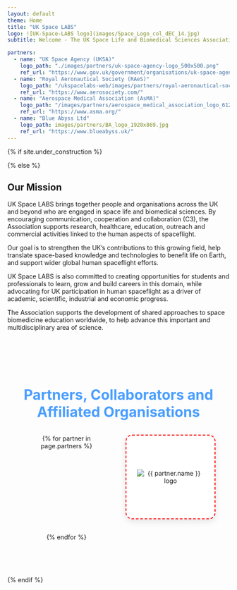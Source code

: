 ```yaml
---
layout: default
theme: Home
title: "UK Space LABS"
logo: ![UK-Space-LABS logo](images/Space_Logo_col_dEC_14.jpg)
subtitle: Welcome - The UK Space Life and Biomedical Sciences Association

partners:
  - name: "UK Space Agency (UKSA)"
    logo_path: "./images/partners/uk-space-agency-logo_500x500.png"
    ref_url: "https://www.gov.uk/government/organisations/uk-space-agency"
  - name: "Royal Aeronautical Society (RAeS)"  
    logo_path: "/ukspacelabs-web/images/partners/royal-aeronautical-society-logo-300x300.jpg"
    ref_url: "https://www.aerosociety.com/"
  - name: "Aerospace Medical Association (AsMA)"
    logo_path: "/images/partners/aerospace_medical_association_logo_612x612.jpg"
    ref_url: "https://www.asma.org/"
  - name: "Blue Abyss Ltd"
    logo_path: images/partners/BA_logo_1920x869.jpg
    ref_url: "https://www.blueabyss.uk/"
---
```


<!-- under_construction parameter set to 'true' in the _config.yaml -->
{% if site.under_construction %}
<!-- Maintenance mode is handled in the main_page layout -->
{% else %}

<section class="about-section" id="about">
  <h2>Our Mission</h2>
  
  <p>UK Space LABS brings together people and organisations across the UK and beyond who are engaged in space life and biomedical sciences. By encouraging communication, cooperation and collaboration (C3), the Association supports research, healthcare, education, outreach and commercial activities linked to the human aspects of spaceflight.</p>
  
  <p>Our goal is to strengthen the UK’s contributions to this growing field, help translate space-based knowledge and technologies to benefit life on Earth, and support wider global human spaceflight efforts.</p>
  
  <p>UK Space LABS is also committed to creating opportunities for students and professionals to learn, grow and build careers in this domain, while advocating for UK participation in human spaceflight as a driver of academic, scientific, industrial and economic progress.</p>
  
  <p>The Association supports the development of shared approaches to space biomedicine education worldwide, to help advance this important and multidisciplinary area of science.</p>
</section>

<!-- Partners Section -->
    
<!--
<section class="partners-section">
  <h2>Partners, Collaborators and Affiliated Organisations</h2>
    <div class="partners-grid">
        <div class="partner-item">
          <a href="https://www.gov.uk/government/organisations/uk-space-agency" target="_blank" class="partner-logo">
              UKSA
          </a>
        <div class="partner-name">UK Space Agency</div>
      </div>
                
  <div class="partner-item">
        <a href="https://www.aerosociety.com/" target="_blank" class="partner-logo">
              RAeS
        </a>
      <div class="partner-name">Royal Aeronautical Society</div>
  </div>
                
  <div class="partner-item">
        <a href="https://www.asma.org/" target="_blank" class="partner-logo">
            AsMA
        </a>
      <div class="partner-name">Aerospace Medical Association</div>
  </div>
                
  <div class="partner-item">
      <a href="https://www.blueabyss.uk/" target="_blank" class="partner-logo">
          Blue Abyss
      </a>
   <div class="partner-name">Blue Abyss Ltd</div>
  </div>
  </div>
</section>
-->

<!-- <section class="partners-section">
  <h2>Partners, Collaborators and Affiliated Organisations</h2>
  <div class="partners-grid">
    {% for partner in page.partners %}
    <div class="partner-item">
      <a href="{{ partner.ref_url }}" target="_blank" class="partner-logo-link">
        <div class="partner-logo-container">
          <img src="{{ partner.logo_path | relative_url }}" alt="{{ partner.name }} logo" class="partner-logo-img">
        </div>
      </a>
    </div>
    {% endfor %}
  </div>
</section>
-->

<section class="partners-section">
  <h2>Partners, Collaborators and Affiliated Organisations</h2>
  <div class="partners-grid">
    {% for partner in page.partners %}
    <div class="partner-item">
      <a href="{{ partner.ref_url }}" target="_blank" class="partner-logo-link">
        <div class="partner-logo-container">
          <img src="{{ partner.logo_path }}" 
               alt="{{ partner.name }} logo" 
               class="partner-logo-img"
               onerror="this.style.display='none'; this.nextElementSibling.style.display='block';">
          <div class="partner-fallback" style="display:none;">{{ partner.name }}</div>
        </div>
      </a>
    </div>
    {% endfor %}
  </div>
</section>

<!--<section class="content-section" id="mission">
  <h2>Our Partners</h2>
  
  <div class="mission-grid">
    <div class="mission-item">
      <div class="mission-icon">
        <i class="fa fa-users" aria-hidden="true"></i>
      </div>
      <h3>Collaboration</h3>
      <p>Building bridges between UK organisations and international partners in space life sciences and biomedical research.</p>
    </div>
    
    <div class="mission-item">
      <div class="mission-icon">
        <i class="fa fa-graduation-cap" aria-hidden="true"></i>
      </div>
      <h3>Education</h3>
      <p>Creating educational and career opportunities for students and professionals interested in space biomedicine.</p>
    </div>
    
    <div class="mission-item">
      <div class="mission-icon">
        <i class="fa fa-rocket" aria-hidden="true"></i>
      </div>
      <h3>Innovation</h3>
      <p>Promoting UK involvement in human spaceflight and advancing space science applications for terrestrial needs.</p>
    </div>
  </div>
</section>-->

<!-- <section class="team-section" id="team">
  <h2>Our Team</h2>
  
  {% if site.chair %}
  <div class="team-category">
    <h3>Chair</h3>
    <div class="team-grid">
      {% for member in site.chair %}
      <div class="team-member">
        <h4>{{ member.name }}</h4>
        <p class="member-role">{{ member.role }}</p>
        <p class="member-affiliate">{{ member.affiliate }}</p>
        {% if member.social_handler %}
        <p class="member-social">{{ member.social_handler }}</p>
        {% endif %}
      </div>
      {% endfor %}
    </div>
  </div>
  {% endif %}
  
  {% if site.co-ordinators %}
  <div class="team-category">
    <h3>Co-ordinators</h3>
    <div class="team-grid">
      {% for member in site.co-ordinators %}
      <div class="team-member">
        <h4>{{ member.name }}</h4>
        <p class="member-role">{{ member.role }}</p>
        <p class="member-affiliate">{{ member.affiliate }}</p>
        {% if member.social_handler %}
        <p class="member-social">{{ member.social_handler }}</p>
        {% endif %}
      </div>
      {% endfor %}
    </div>
  </div>
  {% endif %}
  
  {% if site.web_development %}
  <div class="team-category">
    <h3>Web Development</h3>
    <div class="team-grid">
      {% for member in site.web_development %}
      <div class="team-member">
        <h4>{{ member.name }}</h4>
        <p class="member-role">{{ member.role }}</p>
        <p class="member-affiliate">{{ member.affiliate }}</p>
        {% if member.social_handler %}
        <p class="member-social">{{ member.social_handler }}</p>
        {% endif %}
      </div>
      {% endfor %}
    </div>
  </div>
  {% endif %}
</section> -->

{% endif %}

<style>
/* Research Grid */
.research-grid {
  display: grid;
  grid-template-columns: repeat(auto-fit, minmax(300px, 1fr));
  gap: 2rem;
  margin-top: 2rem;
}

.research-item {
  background: rgba(255, 255, 255, 0.05);
  padding: 2rem;
  border-radius: 15px;
  text-align: center;
  border: 1px solid rgba(255, 255, 255, 0.1);
  transition: all 0.3s ease;
}

.research-item:hover {
  background: rgba(255, 255, 255, 0.1);
  transform: translateY(-5px);
  box-shadow: 0 10px 30px rgba(74, 158, 255, 0.2);
}

.research-icon {
  width: 60px;
  height: 60px;
  background: linear-gradient(45deg, #4a9eff, #00d4ff);
  border-radius: 50%;
  display: flex;
  align-items: center;
  justify-content: center;
  margin: 0 auto 1rem;
  font-size: 1.5rem;
  color: white;
}

.research-item h3 {
  color: #4a9eff;
  margin-bottom: 1rem;
  font-size: 1.2rem;
}

.research-item p {
  color: #e6f3ff;
  font-size: 0.95rem;
  line-height: 1.5;
}

/* Training Grid */
.training-grid {
  display: grid;
  grid-template-columns: repeat(auto-fit, minmax(300px, 1fr));
  gap: 2rem;
  margin: 2rem 0;
}

.training-item {
  background: rgba(255, 255, 255, 0.05);
  border-radius: 15px;
  overflow: hidden;
  border: 1px solid rgba(255, 255, 255, 0.1);
  transition: all 0.3s ease;
}

.training-item:hover {
  transform: translateY(-5px);
  box-shadow: 0 15px 40px rgba(74, 158, 255, 0.3);
}

.training-header {
  background: linear-gradient(45deg, #4a9eff, #00d4ff);
  padding: 1.5rem;
  display: flex;
  justify-content: space-between;
  align-items: center;
}

.training-header h3 {
  color: white;
  margin: 0;
  font-size: 1.2rem;
}

.training-level {
  background: rgba(255, 255, 255, 0.2);
  padding: 0.3rem 0.8rem;
  border-radius: 15px;
  font-size: 0.8rem;
  color: white;
  font-weight: 600;
}

.training-details {
  padding: 1.5rem;
}

.training-details p {
  color: #e6f3ff;
  margin-bottom: 1rem;
  line-height: 1.6;
}

.training-cta {
  text-align: center;
  margin-top: 3rem;
  padding: 2rem;
  background: rgba(74, 158, 255, 0.1);
  border-radius: 15px;
  border: 1px solid rgba(74, 158, 255, 0.3);
}

.training-cta h3 {
  color: #4a9eff;
  margin-bottom: 1rem;
  font-size: 1.5rem;
}

.cta-button {
  display: inline-block;
  background: linear-gradient(45deg, #4a9eff, #00d4ff);
  color: white;
  padding: 1rem 2rem;
  border-radius: 25px;
  text-decoration: none;
  font-weight: 600;
  margin-top: 1rem;
  transition: all 0.3s ease;
}

.cta-button:hover {
  transform: translateY(-2px);
  box-shadow: 0 10px 30px rgba(74, 158, 255, 0.4);
  color: white;
  text-decoration: none;
}

/* Events Grid */
.events-grid {
  display: grid;
  grid-template-columns: repeat(auto-fit, minmax(350px, 1fr));
  gap: 2rem;
  margin-top: 2rem;
}

.event-item {
  background: rgba(255, 255, 255, 0.05);
  padding: 2rem;
  border-radius: 15px;
  border: 1px solid rgba(255, 255, 255, 0.1);
  display: flex;
  gap: 1.5rem;
  align-items: center;
  transition: all 0.3s ease;
}

.event-item:hover {
  background: rgba(255, 255, 255, 0.1);
  transform: translateY(-5px);
}

.event-date {
  background: linear-gradient(45deg, #4a9eff, #00d4ff);
  padding: 1rem;
  border-radius: 10px;
  text-align: center;
  min-width: 80px;
}

.event-date .month {
  display: block;
  color: white;
  font-size: 0.9rem;
  font-weight: 600;
}

.event-date .day {
  display: block;
  color: white;
  font-size: 1.5rem;
  font-weight: bold;
}

.event-details h3 {
  color: #4a9eff;
  margin-bottom: 0.5rem;
  font-size: 1.2rem;
}

.event-details p {
  color: #e6f3ff;
  margin-bottom: 0.5rem;
  font-size: 0.95rem;
}

.event-type {
  background: rgba(74, 158, 255, 0.2);
  color: #4a9eff;
  padding: 0.3rem 0.8rem;
  border-radius: 12px;
  font-size: 0.8rem;
  font-weight: 600;
}

/* Partner descriptions */
/*.partner-description {
  font-size: 0.9rem;
  color: #b0c4de;
  margin-top: 0.5rem;
  line-height: 1.4;
}

.partners-section {
  margin: 3rem 0;
  text-align: center;
}

.partners-grid {
  display: grid;
  grid-template-columns: repeat(auto-fit, minmax(200px, 1fr));
  gap: 2rem;
  margin-top: 2rem;
  max-width: 1000px;
  margin-left: auto;
  margin-right: auto;
}

.partner-item {
  transition: all 0.3s ease;
}

.partner-logo-link {
  display: block;
  text-decoration: none;
  width: 100%;
  height: 100%;
}

.partner-logo-container {
  background: rgba(255, 255, 255, 0.95);
  border-radius: 15px;
  padding: 1.5rem;
  height: 120px;
  display: flex;
  align-items: center;
  justify-content: center;
  transition: all 0.3s ease;
  border: 2px solid rgba(74, 158, 255, 0.2);
  box-shadow: 0 5px 15px rgba(0, 0, 0, 0.1);
}

.partner-logo-container:hover {
  transform: translateY(-5px);
  box-shadow: 0 15px 30px rgba(74, 158, 255, 0.3);
  border-color: rgba(74, 158, 255, 0.5);
  background: rgba(255, 255, 255, 1);
}

.partner-logo-img {
  max-width: 100%;
  max-height: 100%;
  width: auto;
  height: auto;
  object-fit: contain;
  transition: all 0.3s ease;
}

.partner-logo-link:hover .partner-logo-img {
  transform: scale(1.05);
}*/

.partners-section {
  margin: 3rem 0;
  text-align: center;
  background: rgba(255, 255, 255, 0.02);
  padding: 2rem;
  border-radius: 15px;
}

.partners-section h2 {
  color: #4a9eff;
  margin-bottom: 2rem;
  font-size: 2rem;
}

.partners-grid {
  display: grid;
  grid-template-columns: repeat(auto-fit, minmax(200px, 1fr));
  gap: 2rem;
  margin-top: 2rem;
  max-width: 1200px;
  margin-left: auto;
  margin-right: auto;
}

.partner-item {
  transition: all 0.3s ease;
}

.partner-logo-link {
  display: block;
  text-decoration: none;
  width: 100%;
  height: 100%;
}

.partner-logo-container {
  background: rgba(255, 255, 255, 0.95);
  border-radius: 15px;
  padding: 1.5rem;
  height: 140px;
  display: flex;
  align-items: center;
  justify-content: center;
  transition: all 0.3s ease;
  border: 2px solid rgba(74, 158, 255, 0.2);
  box-shadow: 0 5px 15px rgba(0, 0, 0, 0.1);
  position: relative;
}

.partner-logo-container:hover {
  transform: translateY(-5px);
  box-shadow: 0 15px 30px rgba(74, 158, 255, 0.3);
  border-color: rgba(74, 158, 255, 0.5);
  background: rgba(255, 255, 255, 1);
}

.partner-logo-img {
  max-width: 100%;
  max-height: 100%;
  width: auto;
  height: auto;
  object-fit: contain;
  transition: all 0.3s ease;
}

.partner-logo-link:hover .partner-logo-img {
  transform: scale(1.05);
}

.partner-fallback {
  color: #4a9eff;
  font-weight: 600;
  text-align: center;
  padding: 1rem;
}

/* Debug mode - temporarily add this to see if containers are rendering */
.partner-logo-container {
  border: 2px dashed #ff0000 !important; /* Remove this after testing */
}

/* Responsive adjustments */
@media (max-width: 768px) {
  .partners-grid {
    grid-template-columns: repeat(auto-fit, minmax(150px, 1fr));
    gap: 1.5rem;
  }
  
  .partner-logo-container {
    height: 120px;
    padding: 1rem;
  }
}

@media (max-width: 480px) {
  .partners-grid {
    grid-template-columns: repeat(2, 1fr);
    gap: 1rem;
  }
  
  .partner-logo-container {
    height: 100px;
    padding: 0.8rem;
  }
}

/* Responsive adjustments */
@media (max-width: 768px) {
  .partners-grid {
    grid-template-columns: repeat(auto-fit, minmax(150px, 1fr));
    gap: 1.5rem;
  }
  
  .partner-logo-container {
    height: 100px;
    padding: 1rem;
  }
}

@media (max-width: 480px) {
  .partners-grid {
    grid-template-columns: repeat(2, 1fr);
    gap: 1rem;
  }
  
  .partner-logo-container {
    height: 80px;
    padding: 0.8rem;
  }
}

/* Responsive adjustments */
@media (max-width: 768px) {
  .research-grid,
  .training-grid {
    grid-template-columns: 1fr;
    gap: 1.5rem;
  }
  
  .events-grid {
    grid-template-columns: 1fr;
  }
  
  .event-item {
    flex-direction: column;
    text-align: center;
  }
  
  .training-header {
    flex-direction: column;
    gap: 1rem;
  }
}

/* Mission Grid Fixes */
.mission-grid {
  display: grid;
  grid-template-columns: repeat(auto-fit, minmax(280px, 1fr));
  gap: 2rem;
  margin: 2rem 0 4rem 0; /* Increased bottom margin */
}

.mission-item {
  background: rgba(255, 255, 255, 0.05);
  padding: 2rem;
  border-radius: 15px;
  text-align: center;
  border: 1px solid rgba(255, 255, 255, 0.1);
  transition: all 0.3s ease;
}

.mission-item:hover {
  background: rgba(255, 255, 255, 0.1);
  transform: translateY(-5px);
  box-shadow: 0 10px 30px rgba(74, 158, 255, 0.2);
}

.mission-icon {
  width: 60px;
  height: 60px;
  background: linear-gradient(45deg, #4a9eff, #00d4ff);
  border-radius: 50%;
  display: flex;
  align-items: center;
  justify-content: center;
  margin: 0 auto 1rem;
  font-size: 1.5rem;
  color: white;
}

.mission-item h3 {
  color: #4a9eff;
  margin-bottom: 1rem;
  font-size: 1.3rem;
}

.mission-item p {
  color: #e6f3ff;
  font-size: 1rem;
  line-height: 1.6;
}

/* Team Section Fixes */
.team-section {
  margin-bottom: 4rem; /* Add bottom margin for separation */
}

.team-category {
  margin-bottom: 3rem;
}

.team-grid {
  display: grid;
  grid-template-columns: repeat(auto-fit, minmax(250px, 1fr));
  gap: 1.5rem;
  margin-top: 1.5rem;
}

.team-member {
  background: rgba(255, 255, 255, 0.05);
  padding: 1.5rem;
  border-radius: 12px;
  border: 1px solid rgba(255, 255, 255, 0.1);
  transition: all 0.3s ease;
}

.team-member:hover {
  background: rgba(255, 255, 255, 0.1);
  transform: translateY(-3px);
}

.team-member h4 {
  color: #4a9eff;
  margin-bottom: 0.5rem;
  font-size: 1.1rem;
}

.member-role {
  color: #87ceeb;
  font-style: italic;
  margin-bottom: 0.5rem;
}

.member-affiliate {
  color: #e6f3ff;
  font-size: 0.9rem;
  margin-bottom: 0.5rem;
}

.member-social {
  color: #00d4ff;
  font-size: 0.9rem;
  font-family: monospace;
}
</style>

